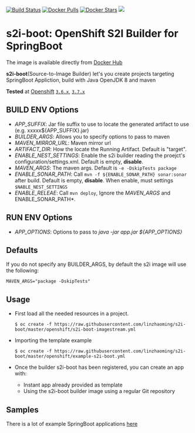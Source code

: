 [![Build Status](https://travis-ci.org/linzhaoming/s2i-boot.svg?branch=master)](https://travis-ci.org/linzhaoming/s2i-boot)
[![Docker Pulls](https://img.shields.io/docker/pulls/linzhaoming/s2i-boot.svg)](https://hub.docker.com/r/linzhaoming/s2i-boot/)
[![Docker Stars](https://img.shields.io/docker/stars/linzhaoming/s2i-boot.svg)](https://hub.docker.com/r/linzhaoming/s2i-boot/)
[![](https://badge.imagelayers.io/linzhaoming/s2i-boot:latest.svg)](https://imagelayers.io/?images=linzhaoming/s2i-boot:latest)


# s2i-boot: OpenShift S2I Builder for SpringBoot

The image is available directly from [Docker Hub](https://hub.docker.com/r/linzhaoming/s2i-boot/)

**s2i-boot**(Source-to-Image Builder) let's you create projects targeting SpringBoot Appliction, build with Java OpenJDK 8 and maven

**Tested** at [Openshift](https://docs.openshift.org/) [`3.6.x`](docs/QuickStart.md), [`3.7.x`](docs/3.7/QuickStart-3.7.md)

## BUILD ENV Options

* *APP_SUFFIX*: Jar file suffix to use to locate the generated artifact to use (e.g. xxxxx${APP_SUFFIX}.jar)
* *BUILDER_ARGS*: Allows you to specify options to pass to maven
* *MAVEN_MIRROR_URL*: Maven mirror url
* *ARTIFACT_DIR*: How the locate the Running Artifact. Default is "target".
* *ENABLE_NEST_SETTINGS*: Enable the s2i builder reading the proejct's configuration/settings.xml. Default is empty, **disable**.
* *MAVEN_ARGS*: The maven args. Default is `-e -DskipTests package`
* *ENABLE_SONAR_PATH*: Call `mvn -f ${ENABLE_SONAR_PATH} sonar:sonar` after build.  Default is empty, **disable**. When enable, must settings `$NABLE_NEST_SETTINGS`
* *ENABLE_RELEAE*: Call `mvn deploy`, Ignore the *MAVEN_ARGS* and ENABLE_SONAR_PATH*.


## RUN ENV Options

* *APP_OPTIONS*: Options to pass to *java -jar app.jar ${APP_OPTIONS}*

## Defaults
If you do not specify any BUILDER_ARGS, by default the s2i image will use the following:
```
MAVEN_ARGS="package -DskipTests"
```

## Usage

* First load all the needed resources in a project.

    ```
    $ oc create -f https://raw.githubusercontent.com/linzhaoming/s2i-boot/master/openshift/s2i-boot-imagestream.yml
    ```

* Importing the template example

    ```
    $ oc create -f https://raw.githubusercontent.com/linzhaoming/s2i-boot/master/openshift/example-s2i-boot.yml
    ```

* Once the builder s2i-boot has been registered, you can create an app with:

    * Instant app already provided as template
    * Using the s2i-boot builder image using a regular Git repository

## Samples
There is a lot of example SpringBoot applications [here](https://github.com/spring-projects/spring-boot/tree/master/spring-boot-samples)